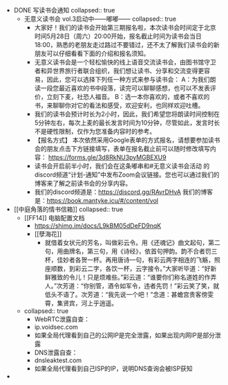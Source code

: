 - DONE 写读书会通知
  collapsed:: true
	- 无意义读书会 vol.3启动中——嘟嘟——
	  collapsed:: true
		- 大家好！我们的读书会开始第三期报名啦，本次读书会时间定于北京时间5月28日（周六）20:00开始，报名截止时间为读书会当日18:00，熟悉的老朋友走过路过不要错过，还不太了解我们读书会的新朋友可以仔细看看下面的介绍和报名须知。
		- 无意义读书会是一个轻松愉快的线上语音交流读书会，由图书馆守卫者和异世界旅行者联合组织，我们想让读书、分享和交流变得更容易，因此，您可以选择下列任一种方式来参与读书会：
		  A：为我们朗读一段您最近喜欢的书中段落，读完可以聊聊感想，也可以不发表评价，立刻下麦，社恐人福音。
		  B：选一本你喜欢的，或者不喜欢的书，来聊聊你对它的看法和感受，欢迎安利，也同样欢迎吐槽。
		- 我们的读书会预计时长为2小时，因此，我们希望您将朗读时间控制在5分钟左右，每次上麦的最长发言时间为10分钟，尽管如此，发言时长不是硬性限制，仅作为您准备内容时的参考。
		- 【报名方式】
		  本次依然采用Google表单的方式报名，请想要参加读书会的朋友点击下方链接填写，表单在报名截止前可以随时修改填写内容：
		  https://forms.gle/3d8RkNU3pyMGBEXU9
		- 读书会开启前半小时，我们会在这条嘟串和#无意义读书会活动 的discord频道“计划-通知”中发布Zoom会议链接。您也可以通过我们的博客来了解之前读书会的分享内容。
		- 我们的discord频道是：https://discord.gg/RAvrDHvA
		  我们的博客是：https://book.mantyke.icu/#/content/vol
- [[中庭角落的情书信箱]]
  collapsed:: true
	- [[FF14]] 电脑配置文档
		- https://shimo.im/docs/L9kBM05dDeFD9nqK
		- [[孽海花]]
			- 就借着女状元的芳名，叫做彩云令。用《还魂记》曲文起句，第二句，用曲牌名，第三句，用《诗经》，依首句押韵。韵不合者罚三杯，佳妙者各贺一杯。再用唐诗一句，有彩云两字相连的飞觞，照座顺数，到彩云二字，各饮一杯，云字接令。”大家听毕道：“好新鲜雅致的令儿！只是烦难些。”彩云道：“谁要你们称名道姓的作弄人。”次芳道：“你别管，酒令如军令，违者先罚！”彩云笑了笑，就低头不语了。次芳道：“我先说一个吧！”念道：甚蟾宫贵客傍雯霄，集贤宾，河上乎逍遥。
	- collapsed:: true
		- WebRTC泄露自查：
		- ip.voidsec.com
		- 如果全局代理看到自己的公网IP是完全泄露，如果出现内网IP是部分泄露
		- DNS泄露自查：
		- dnsleaktest.com
		- 如果全局代理看到自己ISP的IP，说明DNS查询会被ISP获知
-